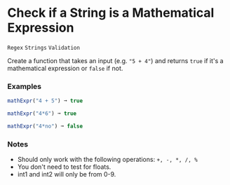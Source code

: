 # Check if a String is a Mathematical Expression

`Regex` `Strings` `Validation`

Create a function that takes an input (e.g. `"5 + 4"`) and returns `true` if it's a mathematical expression or `false` if not.

### Examples

```js
mathExpr("4 + 5") ➞ true

mathExpr("4*6") ➞ true

mathExpr("4*no") ➞ false
```

### Notes

- Should only work with the following operations: `+, -, *, /, %`
- You don't need to test for floats.
- int1 and int2 will only be from 0-9.
